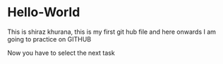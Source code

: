 # Hello-World
This is shiraz khurana, this is my first git hub file and here onwards I am going to practice on GITHUB

Now you have to select the next task
